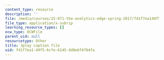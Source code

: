 ```yaml
---
content_type: resource
description: ''
file: /media/courses/15-071-the-analytics-edge-spring-2017/f41f7ea149f56cfe6145dd8e6f4764fa_t8nLB1AmUgE.srt
file_type: application/x-subrip
learning_resource_types: []
ocw_type: OCWFile
parent_uid: null
resourcetype: Other
title: 3play caption file
uid: f41f7ea1-49f5-6cfe-6145-dd8e6f4764fa
---
```

